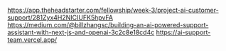 https://app.theheadstarter.com/fellowship/week-3/project-ai-customer-support/281Zyx4H2NICIUFK5hpvFA
https://medium.com/@billzhangsc/building-an-ai-powered-support-assistant-with-next-js-and-openai-3c2c8e18cd4c
https://ai-support-team.vercel.app/
